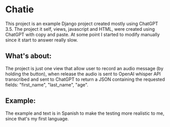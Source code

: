 # Chatie

This project is an example Django project created mostly using ChatGPT 3.5.
The project it self, views, javascript and HTML, were created using ChatGPT with copy and paste.
At some point I started to modify manually since it start to answer really slow.

## What's about:

The project is just one view that allow user to record an audio message (by holding the button), when release the audio is sent to OpenAI whisper API transcribed and sent to ChatGPT to return a JSON containing the requested fields: "first_name", "last_name", "age".

## Example:

The example and text is in Spanish to make the testing more realistic to me, since that's my first language.

